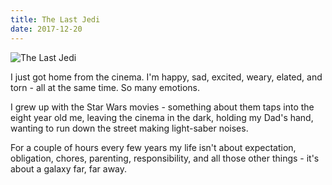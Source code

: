 ```yaml
---
title: The Last Jedi
date: 2017-12-20
---
```


![The Last Jedi](https://source.unsplash.com/X6cChncECA8/1600x900)

I just got home from the cinema. I'm happy, sad, excited, weary, elated, and torn - all at the same time. So many emotions.

I grew up with the Star Wars movies - something about them taps into the eight year old me, leaving the cinema in the dark, holding my Dad's hand, wanting to run down the street making light-saber noises.

For a couple of hours every few years my life isn't about expectation, obligation, chores, parenting, responsibility, and all those other things - it's about a galaxy far, far away.